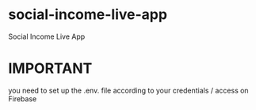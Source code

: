 # social-income-live-app
Social Income Live App

# IMPORTANT
you need to set up the .env. file according to your credentials / access on Firebase

